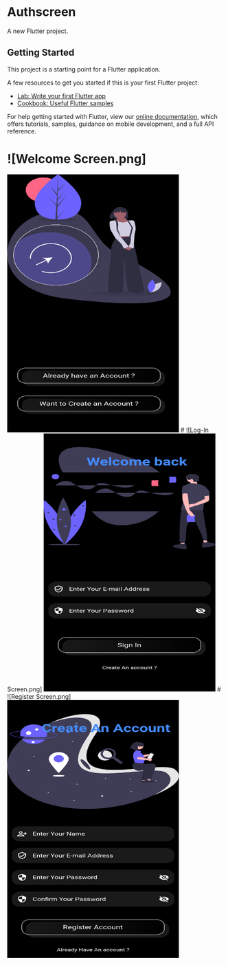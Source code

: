 # Authscreen

A new Flutter project.

## Getting Started

This project is a starting point for a Flutter application.

A few resources to get you started if this is your first Flutter project:

- [Lab: Write your first Flutter app](https://flutter.dev/docs/get-started/codelab)
- [Cookbook: Useful Flutter samples](https://flutter.dev/docs/cookbook)

For help getting started with Flutter, view our
[online documentation](https://flutter.dev/docs), which offers tutorials,
samples, guidance on mobile development, and a full API reference.

# ![Welcome Screen.png]
<img src="https://github.com/Sjdpk/Flutter-Login-Register-UI/blob/main/Screenshot/welcome.png" width="400" height="600">
# ![Log-In Screen.png]
<img src="https://github.com/Sjdpk/Flutter-Login-Register-UI/blob/main/Screenshot/login.png" width="400" height="600">
# ![Register Screen.png]
<img src="https://github.com/Sjdpk/Flutter-Login-Register-UI/blob/main/Screenshot/register.png" width="400" height="600">

